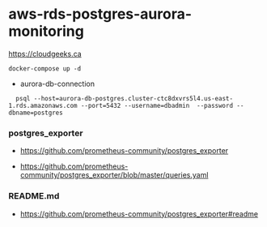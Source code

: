 # aws-rds-postgres-aurora-monitoring

https://cloudgeeks.ca

```docker-compose
docker-compose up -d
```
- aurora-db-connection

```aurora-db-connection
  psql --host=aurora-db-postgres.cluster-ctc8dxvrs5l4.us-east-1.rds.amazonaws.com --port=5432 --username=dbadmin  --password --dbname=postgres
```

### postgres_exporter

- https://github.com/prometheus-community/postgres_exporter

- https://github.com/prometheus-community/postgres_exporter/blob/master/queries.yaml

### README.md
- https://github.com/prometheus-community/postgres_exporter#readme
